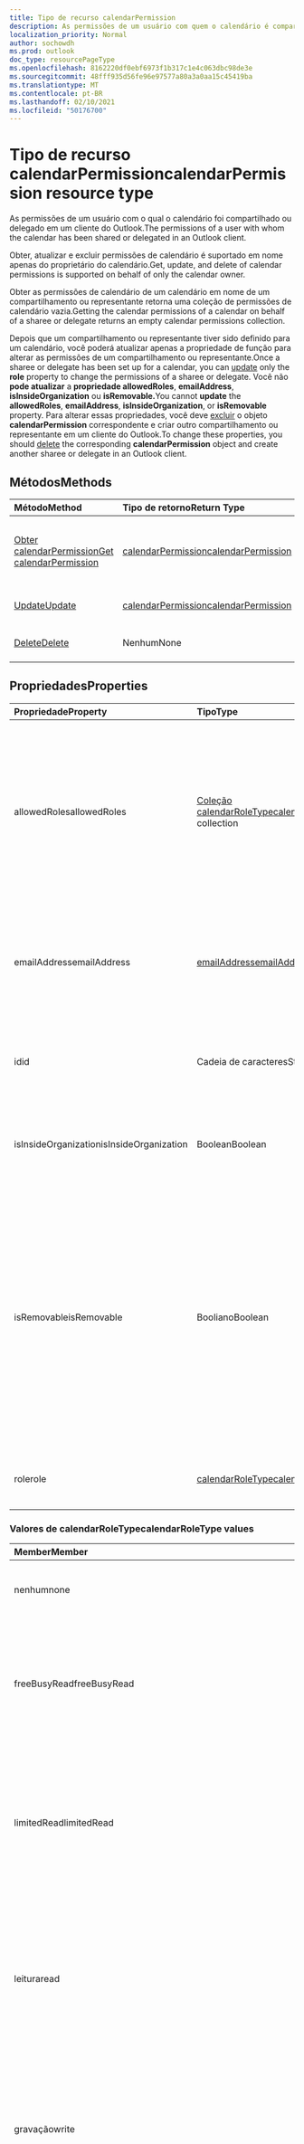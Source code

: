 ```yaml
---
title: Tipo de recurso calendarPermission
description: As permissões de um usuário com quem o calendário é compartilhado.
localization_priority: Normal
author: sochowdh
ms.prod: outlook
doc_type: resourcePageType
ms.openlocfilehash: 8162220df0ebf6973f1b317c1e4c063dbc98de3e
ms.sourcegitcommit: 48fff935d56fe96e97577a80a3a0aa15c45419ba
ms.translationtype: MT
ms.contentlocale: pt-BR
ms.lasthandoff: 02/10/2021
ms.locfileid: "50176700"
---
```

# <a name="calendarpermission-resource-type"></a><span data-ttu-id="4943e-103">Tipo de recurso calendarPermission</span><span class="sxs-lookup"><span data-stu-id="4943e-103">calendarPermission resource type</span></span>

<span data-ttu-id="4943e-104">As permissões de um usuário com o qual o calendário foi compartilhado ou delegado em um cliente do Outlook.</span><span class="sxs-lookup"><span data-stu-id="4943e-104">The permissions of a user with whom the calendar has been shared or delegated in an Outlook client.</span></span>

<span data-ttu-id="4943e-105">Obter, atualizar e excluir permissões de calendário é suportado em nome apenas do proprietário do calendário.</span><span class="sxs-lookup"><span data-stu-id="4943e-105">Get, update, and delete of calendar permissions is supported on behalf of only the calendar owner.</span></span>

<span data-ttu-id="4943e-106">Obter as permissões de calendário de um calendário em nome de um compartilhamento ou representante retorna uma coleção de permissões de calendário vazia.</span><span class="sxs-lookup"><span data-stu-id="4943e-106">Getting the calendar permissions of a calendar on behalf of a sharee or delegate returns an empty calendar permissions collection.</span></span>

<span data-ttu-id="4943e-107">Depois que um compartilhamento ou representante tiver sido [](../api/calendarpermission-update.md) definido  para um calendário, você poderá atualizar apenas a propriedade de função para alterar as permissões de um compartilhamento ou representante.</span><span class="sxs-lookup"><span data-stu-id="4943e-107">Once a sharee or delegate has been set up for a calendar, you can [update](../api/calendarpermission-update.md) only the **role** property to change the permissions of a sharee or delegate.</span></span> <span data-ttu-id="4943e-108">Você não **pode atualizar** a **propriedade allowedRoles**, **emailAddress**, **isInsideOrganization** ou **isRemovable.**</span><span class="sxs-lookup"><span data-stu-id="4943e-108">You cannot **update** the **allowedRoles**, **emailAddress**, **isInsideOrganization**, or **isRemovable** property.</span></span> <span data-ttu-id="4943e-109">Para alterar essas propriedades, você deve [excluir](../api/calendarpermission-delete.md) o objeto **calendarPermission** correspondente e criar outro compartilhamento ou representante em um cliente do Outlook.</span><span class="sxs-lookup"><span data-stu-id="4943e-109">To change these properties, you should [delete](../api/calendarpermission-delete.md) the corresponding **calendarPermission** object and create another sharee or delegate in an Outlook client.</span></span>

## <a name="methods"></a><span data-ttu-id="4943e-110">Métodos</span><span class="sxs-lookup"><span data-stu-id="4943e-110">Methods</span></span>

| <span data-ttu-id="4943e-111">Método</span><span class="sxs-lookup"><span data-stu-id="4943e-111">Method</span></span>       | <span data-ttu-id="4943e-112">Tipo de retorno</span><span class="sxs-lookup"><span data-stu-id="4943e-112">Return Type</span></span> | <span data-ttu-id="4943e-113">Descrição</span><span class="sxs-lookup"><span data-stu-id="4943e-113">Description</span></span> |
|:-------------|:------------|:------------|
| [<span data-ttu-id="4943e-114">Obter calendarPermission</span><span class="sxs-lookup"><span data-stu-id="4943e-114">Get calendarPermission</span></span>](../api/calendarpermission-get.md) | [<span data-ttu-id="4943e-115">calendarPermission</span><span class="sxs-lookup"><span data-stu-id="4943e-115">calendarPermission</span></span>](calendarpermission.md) | <span data-ttu-id="4943e-116">Leia as propriedades e os relacionamentos do objeto calendarPermission.</span><span class="sxs-lookup"><span data-stu-id="4943e-116">Read properties and relationships of calendarPermission object.</span></span> |
| [<span data-ttu-id="4943e-117">Update</span><span class="sxs-lookup"><span data-stu-id="4943e-117">Update</span></span>](../api/calendarpermission-update.md) | [<span data-ttu-id="4943e-118">calendarPermission</span><span class="sxs-lookup"><span data-stu-id="4943e-118">calendarPermission</span></span>](calendarpermission.md) | <span data-ttu-id="4943e-119">Atualize o objeto calendarPermission.</span><span class="sxs-lookup"><span data-stu-id="4943e-119">Update calendarPermission object.</span></span> |
| [<span data-ttu-id="4943e-120">Delete</span><span class="sxs-lookup"><span data-stu-id="4943e-120">Delete</span></span>](../api/calendarpermission-delete.md) | <span data-ttu-id="4943e-121">Nenhum</span><span class="sxs-lookup"><span data-stu-id="4943e-121">None</span></span> | <span data-ttu-id="4943e-122">Exclua o objeto calendarPermission.</span><span class="sxs-lookup"><span data-stu-id="4943e-122">Delete calendarPermission object.</span></span> |

## <a name="properties"></a><span data-ttu-id="4943e-123">Propriedades</span><span class="sxs-lookup"><span data-stu-id="4943e-123">Properties</span></span>

| <span data-ttu-id="4943e-124">Propriedade</span><span class="sxs-lookup"><span data-stu-id="4943e-124">Property</span></span>     | <span data-ttu-id="4943e-125">Tipo</span><span class="sxs-lookup"><span data-stu-id="4943e-125">Type</span></span>        | <span data-ttu-id="4943e-126">Descrição</span><span class="sxs-lookup"><span data-stu-id="4943e-126">Description</span></span> |
|:-------------|:------------|:------------|
|<span data-ttu-id="4943e-127">allowedRoles</span><span class="sxs-lookup"><span data-stu-id="4943e-127">allowedRoles</span></span>|<span data-ttu-id="4943e-128">[Coleção calendarRoleType](#calendarroletype-values)</span><span class="sxs-lookup"><span data-stu-id="4943e-128">[calendarRoleType](#calendarroletype-values) collection</span></span>| <span data-ttu-id="4943e-129">Lista de níveis de permissão permitidos de compartilhamento ou de delegação do calendário.</span><span class="sxs-lookup"><span data-stu-id="4943e-129">List of allowed sharing or delegating permission levels for the calendar.</span></span> <span data-ttu-id="4943e-130">Os valores possíveis são: `none`, `freeBusyRead`, `limitedRead`, `read`, `write`, `delegateWithoutPrivateEventAccess`, `delegateWithPrivateEventAccess`, `custom`.</span><span class="sxs-lookup"><span data-stu-id="4943e-130">Possible values are: `none`, `freeBusyRead`, `limitedRead`, `read`, `write`, `delegateWithoutPrivateEventAccess`, `delegateWithPrivateEventAccess`, `custom`.</span></span>|
|<span data-ttu-id="4943e-131">emailAddress</span><span class="sxs-lookup"><span data-stu-id="4943e-131">emailAddress</span></span>|[<span data-ttu-id="4943e-132">emailAddress</span><span class="sxs-lookup"><span data-stu-id="4943e-132">emailAddress</span></span>](emailaddress.md)| <span data-ttu-id="4943e-133">Representa um compartilhamento ou representante que tem acesso ao calendário.</span><span class="sxs-lookup"><span data-stu-id="4943e-133">Represents a sharee or delegate who has access to the calendar.</span></span> <span data-ttu-id="4943e-134">Para o compartilhamento "Minha Organização", a propriedade **de** endereço é nula.</span><span class="sxs-lookup"><span data-stu-id="4943e-134">For the "My Organization" sharee, the **address** property is null.</span></span> <span data-ttu-id="4943e-135">Somente leitura.</span><span class="sxs-lookup"><span data-stu-id="4943e-135">Read-only.</span></span> |
|<span data-ttu-id="4943e-136">id</span><span class="sxs-lookup"><span data-stu-id="4943e-136">id</span></span>|<span data-ttu-id="4943e-137">Cadeia de caracteres</span><span class="sxs-lookup"><span data-stu-id="4943e-137">String</span></span>| <span data-ttu-id="4943e-138">O identificador exclusivo do usuário (compartilhar ou delegar) com quem o calendário foi compartilhado.</span><span class="sxs-lookup"><span data-stu-id="4943e-138">The unique identifier of the user (sharee or delegate) with whom the calendar has been shared.</span></span> <span data-ttu-id="4943e-139">Somente leitura.</span><span class="sxs-lookup"><span data-stu-id="4943e-139">Read-only.</span></span>|
|<span data-ttu-id="4943e-140">isInsideOrganization</span><span class="sxs-lookup"><span data-stu-id="4943e-140">isInsideOrganization</span></span>|<span data-ttu-id="4943e-141">Boolean</span><span class="sxs-lookup"><span data-stu-id="4943e-141">Boolean</span></span>| <span data-ttu-id="4943e-142">True se o usuário no contexto (compartilhar ou delegar) estiver dentro da mesma organização que o proprietário do calendário.</span><span class="sxs-lookup"><span data-stu-id="4943e-142">True if the user in context (sharee or delegate) is inside the same organization as the calendar owner.</span></span>|
|<span data-ttu-id="4943e-143">isRemovable</span><span class="sxs-lookup"><span data-stu-id="4943e-143">isRemovable</span></span>|<span data-ttu-id="4943e-144">Booliano</span><span class="sxs-lookup"><span data-stu-id="4943e-144">Boolean</span></span>| <span data-ttu-id="4943e-145">`True` se o usuário puder ser removido da lista de compartilhamentos ou representantes do calendário especificado, `false` caso contrário.</span><span class="sxs-lookup"><span data-stu-id="4943e-145">`True` if the user can be removed from the list of sharees or delegates for the specified calendar, `false` otherwise.</span></span> <span data-ttu-id="4943e-146">O usuário "Minha organização" determina as permissões que outras pessoas em sua organização têm para o calendário determinado.</span><span class="sxs-lookup"><span data-stu-id="4943e-146">The "My organization" user determines the permissions other people within your organization have to the given calendar.</span></span> <span data-ttu-id="4943e-147">Não é possível remover "Minha organização" como um compartilhamento de um calendário.</span><span class="sxs-lookup"><span data-stu-id="4943e-147">You cannot remove "My organization" as a sharee to a calendar.</span></span>|
|<span data-ttu-id="4943e-148">role</span><span class="sxs-lookup"><span data-stu-id="4943e-148">role</span></span>|[<span data-ttu-id="4943e-149">calendarRoleType</span><span class="sxs-lookup"><span data-stu-id="4943e-149">calendarRoleType</span></span>](#calendarroletype-values)| <span data-ttu-id="4943e-150">Nível de permissão atual do compartilhamento de calendário ou representante.</span><span class="sxs-lookup"><span data-stu-id="4943e-150">Current permission level of the calendar sharee or delegate.</span></span> |

### <a name="calendarroletype-values"></a><span data-ttu-id="4943e-151">Valores de calendarRoleType</span><span class="sxs-lookup"><span data-stu-id="4943e-151">calendarRoleType values</span></span>

| <span data-ttu-id="4943e-152">Member</span><span class="sxs-lookup"><span data-stu-id="4943e-152">Member</span></span>        | <span data-ttu-id="4943e-153">Descrição</span><span class="sxs-lookup"><span data-stu-id="4943e-153">Description</span></span> |
|:--------------|:------------|
| <span data-ttu-id="4943e-154">nenhum</span><span class="sxs-lookup"><span data-stu-id="4943e-154">none</span></span> | <span data-ttu-id="4943e-155">O calendário não é compartilhado com o usuário.</span><span class="sxs-lookup"><span data-stu-id="4943e-155">Calendar is not shared with the user.</span></span> |
| <span data-ttu-id="4943e-156">freeBusyRead</span><span class="sxs-lookup"><span data-stu-id="4943e-156">freeBusyRead</span></span> | <span data-ttu-id="4943e-157">O usuário é um compartilhamento que pode exibir o status de livre/ocupado do proprietário no calendário.</span><span class="sxs-lookup"><span data-stu-id="4943e-157">User is a sharee who can view free/busy status of the owner on the calendar.</span></span> |
| <span data-ttu-id="4943e-158">limitedRead</span><span class="sxs-lookup"><span data-stu-id="4943e-158">limitedRead</span></span> | <span data-ttu-id="4943e-159">O usuário é um compartilhamento que pode exibir o status de livre/ocupado e títulos e locais dos eventos no calendário.</span><span class="sxs-lookup"><span data-stu-id="4943e-159">User is a sharee who can view free/busy status, and titles and locations of the events on the calendar.</span></span> |
| <span data-ttu-id="4943e-160">leitura</span><span class="sxs-lookup"><span data-stu-id="4943e-160">read</span></span> | <span data-ttu-id="4943e-161">O usuário é um compartilhamento que pode exibir todos os detalhes dos eventos no calendário, exceto os eventos particulares do proprietário.</span><span class="sxs-lookup"><span data-stu-id="4943e-161">User is a sharee who can view all the details of the events on the calendar, except for the owner's private events.</span></span> |
| <span data-ttu-id="4943e-162">gravação</span><span class="sxs-lookup"><span data-stu-id="4943e-162">write</span></span> | <span data-ttu-id="4943e-163">O usuário é um compartilhamento que pode exibir todos os detalhes (exceto eventos privados) e editar eventos no calendário.</span><span class="sxs-lookup"><span data-stu-id="4943e-163">User is a sharee who can view all the details (except for private events) and edit events on the calendar.</span></span> |
| <span data-ttu-id="4943e-164">delegateWithoutPrivateEventAccess</span><span class="sxs-lookup"><span data-stu-id="4943e-164">delegateWithoutPrivateEventAccess</span></span> | <span data-ttu-id="4943e-165">O usuário é um representante que tem acesso de gravação, mas não pode exibir informações dos eventos particulares do proprietário no calendário.</span><span class="sxs-lookup"><span data-stu-id="4943e-165">User is a delegate who has write access but cannot view information of the owner's private events on the calendar.</span></span> |
| <span data-ttu-id="4943e-166">delegateWithPrivateEventAccess</span><span class="sxs-lookup"><span data-stu-id="4943e-166">delegateWithPrivateEventAccess</span></span> | <span data-ttu-id="4943e-167">O usuário é um representante que tem acesso de gravação e pode exibir informações dos eventos particulares do proprietário no calendário.</span><span class="sxs-lookup"><span data-stu-id="4943e-167">User is a delegate who has write access and can view information of the owner's private events on the calendar.</span></span> |
| <span data-ttu-id="4943e-168">custom</span><span class="sxs-lookup"><span data-stu-id="4943e-168">custom</span></span> | <span data-ttu-id="4943e-169">O usuário tem permissões personalizadas para o calendário.</span><span class="sxs-lookup"><span data-stu-id="4943e-169">User has custom permissions to the calendar.</span></span> |


## <a name="json-representation"></a><span data-ttu-id="4943e-170">Representação JSON</span><span class="sxs-lookup"><span data-stu-id="4943e-170">JSON representation</span></span>

<span data-ttu-id="4943e-171">Veja a seguir uma representação JSON do recurso.</span><span class="sxs-lookup"><span data-stu-id="4943e-171">The following is a JSON representation of the resource.</span></span>

<!-- {
  "blockType": "resource",
  "@odata.type": "microsoft.graph.calendarPermission",
  "keyProperty": "id"
}-->

```json
{
  "allowedRoles": ["string"],
  "emailAddress": {"@odata.type": "microsoft.graph.emailAddress"},
  "id": "String (identifier)",
  "isInsideOrganization": "boolean",
  "isRemovable": "boolean",
  "role": "string"
}
```

<!-- uuid: 16cd6b66-4b1a-43a1-adaf-3a886856ed98
2019-02-04 14:57:30 UTC -->
<!-- {
  "type": "#page.annotation",
  "description": "calendarPermission resource",
  "keywords": "",
  "section": "documentation",
  "tocPath": ""
}-->
